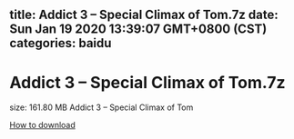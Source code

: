 
title: Addict 3 – Special Climax of Tom.7z
date: Sun Jan 19 2020 13:39:07 GMT+0800 (CST)    
categories: baidu
---

# Addict 3 – Special Climax of Tom.7z
size: 161.80 MB
 Addict 3 – Special Climax of Tom
 

[How to download](https://bpcam.bemobtrk.com/go/2ceec3aa-1ca2-46d6-b9ff-aaa5c184517c?jno=4068)